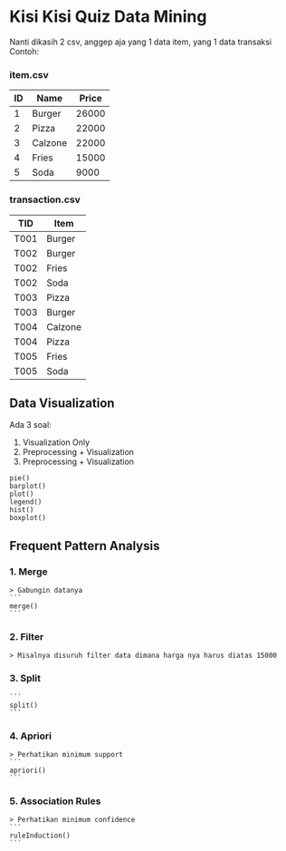 # Kisi Kisi Quiz Data Mining

Nanti dikasih 2 csv, anggep aja yang 1 data item, yang 1 data transaksi
Contoh:

### item.csv

|ID|Name    |Price|
|--|--------|-----|
|1 |Burger  |26000|
|2 |Pizza   |22000|
|3 |Calzone |22000|
|4 |Fries   |15000|
|5 |Soda    |9000 |


### transaction.csv

|TID |Item    |
|----|--------|
|T001|Burger  |
|T002|Burger  |
|T002|Fries   |
|T002|Soda    |
|T003|Pizza   |
|T003|Burger  |
|T004|Calzone |
|T004|Pizza   |
|T005|Fries   |
|T005|Soda    |


## Data Visualization
Ada 3 soal:
1. Visualization Only
2. Preprocessing + Visualization
3. Preprocessing + Visualization

```
pie()
barplot()
plot()
legend()
hist()
boxplot()
```

## Frequent Pattern Analysis

### 1. Merge
    > Gabungin datanya
    ```
    merge()
    ```
### 2. Filter
    > Misalnya disuruh filter data dimana harga nya harus diatas 15000

### 3. Split
    ```
    split()
    ```

### 4. Apriori
    > Perhatikan minimum support
    ```
    apriori()
    ```
    
### 5. Association Rules
    > Perhatikan minimum confidence
    ```
    ruleInduction()
    ```

